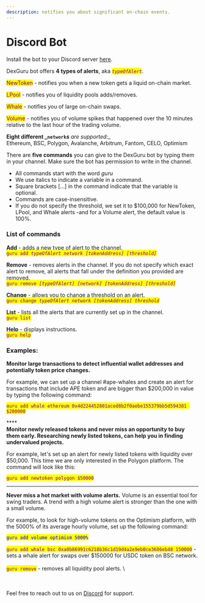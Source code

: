 ```yaml
---
description: notifies you about significant on-chain events.
---
```


# Discord Bot

Install the bot to your Discord server [here](https://discord.com/oauth2/authorize?client\_id=962926828950020186\&scope=bot\&permissions=137439267840).&#x20;



DexGuru bot offers **4 types of alerts**, aka _<mark style="color:purple;">`typeOfAlert`</mark>_.&#x20;

<mark style="color:purple;">NewToken</mark> - notifies you when a new token gets a liquid on-chain market.&#x20;

<mark style="color:purple;">LPool</mark> - notifies you of liquidity pools adds/removes.&#x20;

<mark style="color:purple;">Whale</mark> - notifies you of large on-chain swaps.&#x20;

<mark style="color:purple;">Volume</mark> - notifies you of volume spikes that happened over the 10 minutes relative to the last hour of the trading volume.



**Eight different **_<mark style="color:purple;">**`network`**</mark>_**s** are supported_:_ \
Ethereum, BSC, Polygon, Avalanche, Arbitrum, Fantom, CELO, Optimism



There are **five commands** you can give to the DexGuru bot by typing them in your channel. Make  sure the bot has permission to write in the channel.

* All commands start with the word _guru_&#x20;
* We use italics to indicate a variable in a command.&#x20;
* Square brackets \[...] in the command indicate that the variable is optional.&#x20;
* Commands are case-insensitive.&#x20;
* If you do not specify the threshold, we set it to $100,000 for NewToken, LPool, and Whale alerts -and for a Volume alert, the default value is 100%.

### List of commands&#x20;

**Add** - adds a new type of alert to the channel. \
<mark style="color:purple;">`guru add`</mark><mark style="color:purple;">` `</mark>_<mark style="color:purple;">`typeOfAlert network [tokenAddress] [threshold]`</mark>_

**Remove** - removes alerts in the channel. If you do not specify which exact alert to remove, all alerts that fall under the definition you provided are removed. \
<mark style="color:purple;">`guru remove`</mark><mark style="color:purple;">` `</mark>_<mark style="color:purple;">`[typeOfAlert] [network] [tokenAddress] [threshold]`</mark>_

**Change** - allows you to change a threshold on an alert. \
<mark style="color:purple;">`guru change`</mark><mark style="color:purple;">` `</mark>_<mark style="color:purple;">`typeOfAlert network [tokenAddress] threshold`</mark>_

**List** - lists all the alerts that are currently set up in the channel. \
<mark style="color:purple;">`guru list`</mark>

**Help** - displays instructions. \
<mark style="color:purple;">`guru help`</mark>

_<mark style="color:purple;"></mark>_

### Examples:

**Monitor large transactions to detect influential wallet addresses and potentially token price changes.** &#x20;

For example, we can set up a channel #ape-whales and create an alert for transactions that include APE token and are bigger than $200,000 in value by typing the following command:&#x20;

<mark style="color:purple;">`guru add whale ethereum 0x4d224452801aced8b2f0aebe155379bb5d594381 $200000`</mark>

****\
**Monitor newly released tokens and never miss an opportunity to buy them early. Researching newly listed tokens, can help you in finding undervalued projects.**&#x20;

For example, let's set up an alert for newly listed tokens with liquidity over $50,000. This time we are only interested in the Polygon platform. The command will look like this:&#x20;

<mark style="color:purple;">`guru add newtoken polygon $50000`</mark>

****

**Never miss a hot market with volume alerts.** Volume is an essential tool for swing traders. A trend with a high volume alert is stronger than the one with a small volume. &#x20;

For example, to look for high-volume tokens on the Optimism platform, with the 5000% of its average hourly volume, set up the following command:&#x20;

<mark style="color:purple;"><mark style="color:blue;">`guru add volume optimism 5000%`<mark style="color:blue;"></mark>

<mark style="color:purple;">`guru add whale bsc 0xa0b86991c6218b36c1d19d4a2e9eb0ce3606eb48 150000`</mark> - sets a whale alert for swaps over $150000 for USDC token on BSC network.\
\
<mark style="color:purple;">`guru remove`</mark> - removes all liquidity pool alerts. \


\
\
Feel free to reach out to us on [Discord](https://discord.com/invite/dPW8fzwzz9) for support.&#x20;

